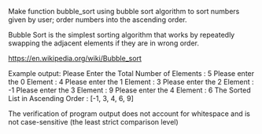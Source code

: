 

Make function bubble_sort using bubble sort algorithm to sort numbers given by user; order numbers into the ascending order.

Bubble Sort is the simplest sorting algorithm that works by repeatedly swapping the adjacent elements if they are in wrong order. 

https://en.wikipedia.org/wiki/Bubble_sort

Example output:
Please Enter the Total Number of Elements : 5
Please enter the 0 Element : 4
Please enter the 1 Element : 3
Please enter the 2 Element : -1
Please enter the 3 Element : 9
Please enter the 4 Element : 6
The Sorted List in Ascending Order :  [-1, 3, 4, 6, 9]

The verification of program output does not account for whitespace and is not case-sensitive (the least strict comparison level)
